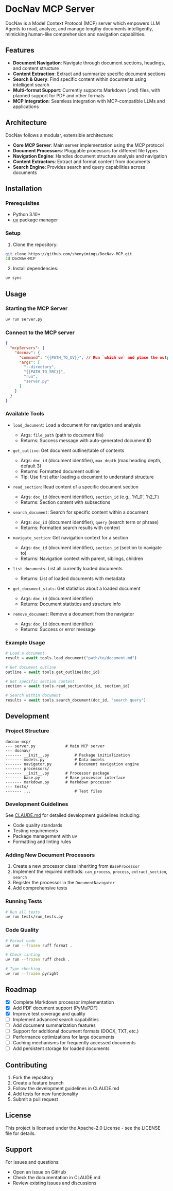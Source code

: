 # DocNav MCP Server

DocNav is a Model Context Protocol (MCP) server which empowers LLM Agents to read, analyze, and manage lengthy documents intelligently, mimicking human-like comprehension and navigation capabilities.

## Features

- **Document Navigation**: Navigate through document sections, headings, and content structure
- **Content Extraction**: Extract and summarize specific document sections
- **Search & Query**: Find specific content within documents using intelligent search
- **Multi-format Support**: Currently supports Markdown (.md) files, with planned support for PDF and other formats
- **MCP Integration**: Seamless integration with MCP-compatible LLMs and applications

## Architecture

DocNav follows a modular, extensible architecture:

- **Core MCP Server**: Main server implementation using the MCP protocol
- **Document Processors**: Pluggable processors for different file types
- **Navigation Engine**: Handles document structure analysis and navigation
- **Content Extractors**: Extract and format content from documents
- **Search Engine**: Provides search and query capabilities across documents

## Installation

### Prerequisites

- Python 3.10+
- [uv](https://github.com/astral-sh/uv) package manager

### Setup

1. Clone the repository:
```bash
git clone https://github.com/shenyimings/DocNav-MCP.git
cd DocNav-MCP
```

2. Install dependencies:
```bash
uv sync
```


## Usage

### Starting the MCP Server

```bash
uv run server.py
```

### Connect to the MCP server

```json
{
  "mcpServers": {
    "docnav": {
      "command": "{{PATH_TO_UV}}", // Run `which uv` and place the output here
      "args": [
        "--directory",
        "{{PATH_TO_SRC}}",
        "run",
        "server.py"
      ]
    }
  }
}
```

### Available Tools

- `load_document`: Load a document for navigation and analysis
    - Args: `file_path` (path to document file)
    - Returns: Success message with auto-generated document ID

- `get_outline`: Get document outline/table of contents
    - Args: `doc_id` (document identifier), `max_depth` (max heading depth, default 3)
    - Returns: Formatted document outline
    - Tip: Use first after loading a document to understand structure

- `read_section`: Read content of a specific document section
    - Args: `doc_id` (document identifier), `section_id` (e.g., 'h1_0', 'h2_1')
    - Returns: Section content with subsections

- `search_document`: Search for specific content within a document
    - Args: `doc_id` (document identifier), `query` (search term or phrase)
    - Returns: Formatted search results with context

- `navigate_section`: Get navigation context for a section
    - Args: `doc_id` (document identifier), `section_id` (section to navigate to)
    - Returns: Navigation context with parent, siblings, children

- `list_documents`: List all currently loaded documents
    - Returns: List of loaded documents with metadata

- `get_document_stats`: Get statistics about a loaded document
    - Args: `doc_id` (document identifier)
    - Returns: Document statistics and structure info

- `remove_document`: Remove a document from the navigator
    - Args: `doc_id` (document identifier)
    - Returns: Success or error message

### Example Usage

```python
# Load a document
result = await tools.load_document("path/to/document.md")

# Get document outline
outline = await tools.get_outline(doc_id)

# Get specific section content
section = await tools.read_section(doc_id, section_id)

# Search within document
results = await tools.search_document(doc_id, "search query")
```

## Development

### Project Structure

```
docnav-mcp/
--- server.py             # Main MCP server
--- docnav/
------- __init__.py           # Package initialization
------- models.py             # Data models
------- navigator.py          # Document navigation engine
------- processors/
------- __init__.py       # Processor package
------- base.py           # Base processor interface
------- markdown.py       # Markdown processor
--- tests/
------- ...                   # Test files
```

### Development Guidelines

See [CLAUDE.md](./CLAUDE.md) for detailed development guidelines including:

- Code quality standards
- Testing requirements
- Package management with uv
- Formatting and linting rules

### Adding New Document Processors

1. Create a new processor class inheriting from `BaseProcessor`
2. Implement the required methods: `can_process`, `process`, `extract_section`, `search`
3. Register the processor in the `DocumentNavigator`
4. Add comprehensive tests

### Running Tests

```bash
# Run all tests
uv run tests/run_tests.py
```

### Code Quality

```bash
# Format code
uv run --frozen ruff format .

# Check linting
uv run --frozen ruff check .

# Type checking
uv run --frozen pyright
```

## Roadmap

- [x] Complete Markdown processor implementation
- [x] Add PDF document support (PyMuPDF)
- [x] Improve test coverage and quality
- [ ] Implement advanced search capabilities
- [ ] Add document summarization features
- [ ] Support for additional document formats (DOCX, TXT, etc.)
- [ ] Performance optimizations for large documents
- [ ] Caching mechanisms for frequently accessed documents
- [ ] Add persistent storage for loaded documents

## Contributing

1. Fork the repository
2. Create a feature branch
3. Follow the development guidelines in CLAUDE.md
4. Add tests for new functionality
5. Submit a pull request

## License

This project is licensed under the Apache-2.0 License - see the LICENSE file for details.

## Support

For issues and questions:
- Open an issue on GitHub
- Check the documentation in CLAUDE.md
- Review existing issues and discussions